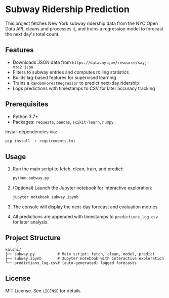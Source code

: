 # Subway Ridership Prediction

This project fetches New York subway ridership data from the NYC Open Data API, cleans and processes it, and trains a regression model to forecast the next day's total count.

## Features

- Downloads JSON data from `https://data.ny.gov/resource/sayj-mze2.json`
- Filters to subway entries and computes rolling statistics
- Builds lag-based features for supervised learning
- Trains a `RandomForestRegressor` to predict next-day ridership
- Logs predictions with timestamps to CSV for later accuracy tracking

## Prerequisites

- Python 3.7+
- Packages: `requests`, `pandas`, `scikit-learn`, `numpy`

Install dependencies via:

```bash
pip install -r requirements.txt
```

## Usage

1. Run the main script to fetch, clean, train, and predict:

   ```bash
   python subway.py
   ```

2. (Optional) Launch the Jupyter notebook for interactive exploration:

   ```bash
   jupyter notebook subway.ipynb
   ```

3. The console will display the next-day forecast and evaluation metrics.

4. All predictions are appended with timestamps to `predictions_log.csv` for later analysis.

## Project Structure

```
kalshi/
├── subway.py          # Main script: fetch, clean, model, predict
├── subway.ipynb       # Jupyter notebook with interactive exploration
└── predictions_log.csv# (auto-generated) logged forecasts
```

## License

MIT License. See `LICENSE` for details.
